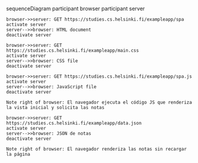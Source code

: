 sequenceDiagram
participant browser
participant server

    browser->>server: GET https://studies.cs.helsinki.fi/exampleapp/spa
    activate server
    server-->>browser: HTML document
    deactivate server

    browser->>server: GET https://studies.cs.helsinki.fi/exampleapp/main.css
    activate server
    server-->>browser: CSS file
    deactivate server

    browser->>server: GET https://studies.cs.helsinki.fi/exampleapp/spa.js
    activate server
    server-->>browser: JavaScript file
    deactivate server

    Note right of browser: El navegador ejecuta el código JS que renderiza la vista inicial y solicita las notas

    browser->>server: GET https://studies.cs.helsinki.fi/exampleapp/data.json
    activate server
    server-->>browser: JSON de notas
    deactivate server

    Note right of browser: El navegador renderiza las notas sin recargar la página
